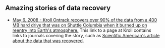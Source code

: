 ## Amazing stories of data recovery

- [May 6, 2008 - Kroll Ontrack recovers over 90% of the data from a 400
  MB hard drive that was on Shuttle Columbia when it burned up on
  reentry into Earth's
  atmosphere.](http://www.ontrackdatarecovery.com/space-shuttle-data-recovered/)
  This link to a page at Kroll contains links to journals covering the
  story, such as [Scientific American's article about the data that was
  recovered](http://www.scientificamerican.com/article.cfm?id=hard-drive-recovered-from-columbia&sc=rss).